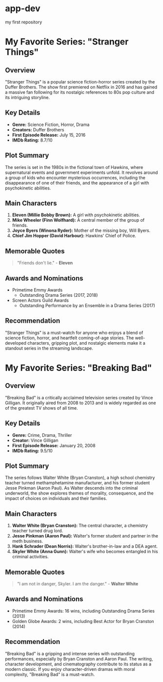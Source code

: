 # app-dev
my first repository
# My Favorite Series: "Stranger Things"

## Overview
"Stranger Things" is a popular science fiction-horror series created by the Duffer Brothers. The show first premiered on Netflix in 2016 and has gained a massive fan following for its nostalgic references to 80s pop culture and its intriguing storyline.

## Key Details

- **Genre:** Science Fiction, Horror, Drama
- **Creators:** Duffer Brothers
- **First Episode Release:** July 15, 2016
- **IMDb Rating:** 8.7/10

## Plot Summary
The series is set in the 1980s in the fictional town of Hawkins, where supernatural events and government experiments unfold. It revolves around a group of kids who encounter mysterious occurrences, including the disappearance of one of their friends, and the appearance of a girl with psychokinetic abilities.

## Main Characters
1. **Eleven (Millie Bobby Brown):** A girl with psychokinetic abilities.
2. **Mike Wheeler (Finn Wolfhard):** A central member of the group of friends.
3. **Joyce Byers (Winona Ryder):** Mother of the missing boy, Will Byers.
4. **Chief Jim Hopper (David Harbour):** Hawkins' Chief of Police.

## Memorable Quotes
> "Friends don't lie." - **Eleven**

## Awards and Nominations
- Primetime Emmy Awards
  - Outstanding Drama Series (2017, 2018)
- Screen Actors Guild Awards
  - Outstanding Performance by an Ensemble in a Drama Series (2017)

## Recommendation
"Stranger Things" is a must-watch for anyone who enjoys a blend of science fiction, horror, and heartfelt coming-of-age stories. The well-developed characters, gripping plot, and nostalgic elements make it a standout series in the streaming landscape.


# My Favorite Series: "Breaking Bad"

## Overview
"Breaking Bad" is a critically acclaimed television series created by Vince Gilligan. It originally aired from 2008 to 2013 and is widely regarded as one of the greatest TV shows of all time.

## Key Details

- **Genre:** Crime, Drama, Thriller
- **Creator:** Vince Gilligan
- **First Episode Release:** January 20, 2008
- **IMDb Rating:** 9.5/10

## Plot Summary
The series follows Walter White (Bryan Cranston), a high school chemistry teacher turned methamphetamine manufacturer, and his former student Jesse Pinkman (Aaron Paul). As Walter descends into the criminal underworld, the show explores themes of morality, consequence, and the impact of choices on individuals and their families.

## Main Characters
1. **Walter White (Bryan Cranston):** The central character, a chemistry teacher turned drug lord.
2. **Jesse Pinkman (Aaron Paul):** Walter's former student and partner in the meth business.
3. **Hank Schrader (Dean Norris):** Walter's brother-in-law and a DEA agent.
4. **Skyler White (Anna Gunn):** Walter's wife who becomes entangled in his criminal activities.

## Memorable Quotes
> "I am not in danger, Skyler. I am the danger." - **Walter White**

## Awards and Nominations
- Primetime Emmy Awards: 16 wins, including Outstanding Drama Series (2013)
- Golden Globe Awards: 2 wins, including Best Actor for Bryan Cranston (2014)

## Recommendation
"Breaking Bad" is a gripping and intense series with outstanding performances, especially by Bryan Cranston and Aaron Paul. The writing, character development, and cinematography contribute to its status as a modern classic. If you enjoy character-driven dramas with moral complexity, "Breaking Bad" is a must-watch.
